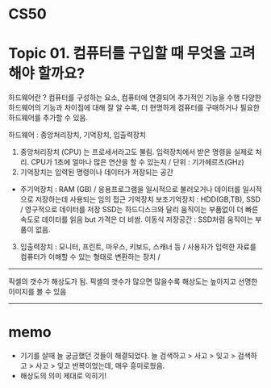 # CS50
# Topic 01. 컴퓨터를 구입할 때 무엇을 고려해야 할까요?




하드웨어란 ?
컴퓨터를 구성하는 요소, 컴퓨터에 연결되어 추가적인 기능을 수행
다양한 하드웨어의 기능과 차이점에 대해 잘 알 수록, 더 현명하게 컴퓨터를 구매하거나 필요한 하드웨어를 추가할 수 있음.

하드웨어 : 중앙처리장치, 기억장치, 입출력장치

1. 중앙처리장치 (CPU) 는 프로세서라고도 불림. 입력장치에서 받은 명령을 실제로 처리.
CPU가 1초에 얼마나 많은 연산을 할 수 있는지 / 단위 : 기가헤르츠(GHz)
2. 기억장치는 입력된 명령이나 데이터가 저장되는 공간
- 주기억장치 : RAM (GB) / 응용프로그램을 일시적으로 불러오거나 데이터를 일시적으로 저장하는데 사용되는 임의 접근 기억장치
보조기억장치 : HDD(GB,TB), SSD / 영구적으로 데이터를 저장 SSD는 하드디스크와 달리 움직이는 부품없이 더 빠른 속도로 데이터를 읽음 but 가격은 더 비쌈.
이동식 저장공간 : SSD처럼 움직이는 부품이 없음. 
3. 입출력장치 : 모니터, 프린트, 마우스, 키보드, 스캐너 등 / 사용자가 입력한 자료를 컴퓨터가 이해할 수 있는 형태로 변환하는 장치 / 
---

픽셀의 갯수가 해상도가 됨. 픽셀의 갯수가 많으면 많을수록 해상도는 높아지고 선명한 이미지를 볼 수 있음

---
# memo
* 기기를 살때 늘 궁금했던 것들이 해결되었다. 늘 검색하고 > 사고 > 잊고 > 검색하고 > 사고 > 잊고 반복이었는데, 매우 흥미로웠음. 
* 해상도의 의미 제대로 익히기! 
